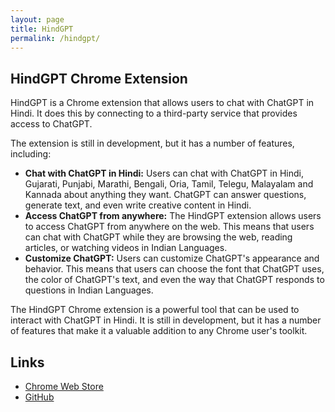 ```yaml
---
layout: page
title: HindGPT
permalink: /hindgpt/
---
```

<style type="text/css">
  /*ul {
    border: 1px solid black;
  }*/
</style>

## HindGPT Chrome Extension

HindGPT is a Chrome extension that allows users to chat with ChatGPT in Hindi. It does this by connecting to a third-party service that provides access to ChatGPT.

The extension is still in development, but it has a number of features, including:

* **Chat with ChatGPT in Hindi:** Users can chat with ChatGPT in Hindi, Gujarati, Punjabi, Marathi, Bengali, Oria, Tamil, Telegu, Malayalam and Kannada about anything they want. ChatGPT can answer questions, generate text, and even write creative content in Hindi.
* **Access ChatGPT from anywhere:** The HindGPT extension allows users to access ChatGPT from anywhere on the web. This means that users can chat with ChatGPT while they are browsing the web, reading articles, or watching videos in Indian Languages.
* **Customize ChatGPT:** Users can customize ChatGPT's appearance and behavior. This means that users can choose the font that ChatGPT uses, the color of ChatGPT's text, and even the way that ChatGPT responds to questions in Indian Languages.

The HindGPT Chrome extension is a powerful tool that can be used to interact with ChatGPT in Hindi. It is still in development, but it has a number of features that make it a valuable addition to any Chrome user's toolkit.

## Links

* [Chrome Web Store](https://chrome.google.com/webstore/detail/hindgpt-chatgpt-of-hindus/meekeejnaelkiggfhdfjaolehdchhoop?hl=en&authuser=0)
* [GitHub](https://github.com/SingularityLabs-ai/chatgpt-on-hindi-google-extension/)

